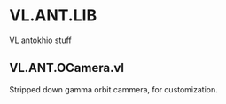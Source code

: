 # VL.ANT.LIB
VL antokhio stuff

## VL.ANT.OCamera.vl
Stripped down gamma orbit cammera, for customization.
